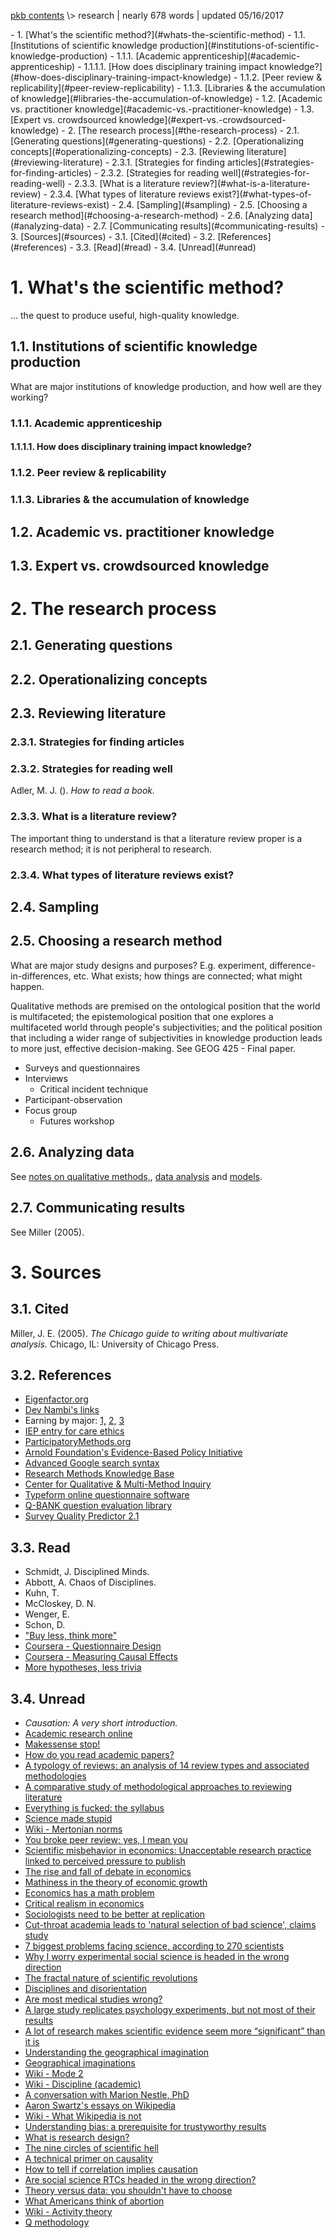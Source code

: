 <p class="path"><a href="../pkb.html">pkb contents</a> \> research | nearly 678 words | updated 05/16/2017</p><div class="TOC">- 1. [What's the scientific method?](#whats-the-scientific-method)
	- 1.1. [Institutions of scientific knowledge production](#institutions-of-scientific-knowledge-production)
		- 1.1.1. [Academic apprenticeship](#academic-apprenticeship)
			- 1.1.1.1. [How does disciplinary training impact knowledge?](#how-does-disciplinary-training-impact-knowledge)
		- 1.1.2. [Peer review & replicability](#peer-review-replicability)
		- 1.1.3. [Libraries & the accumulation of knowledge](#libraries-the-accumulation-of-knowledge)
	- 1.2. [Academic vs. practitioner knowledge](#academic-vs.-practitioner-knowledge)
	- 1.3. [Expert vs. crowdsourced knowledge](#expert-vs.-crowdsourced-knowledge)
- 2. [The research process](#the-research-process)
	- 2.1. [Generating questions](#generating-questions)
	- 2.2. [Operationalizing concepts](#operationalizing-concepts)
	- 2.3. [Reviewing literature](#reviewing-literature)
		- 2.3.1. [Strategies for finding articles](#strategies-for-finding-articles)
		- 2.3.2. [Strategies for reading well](#strategies-for-reading-well)
		- 2.3.3. [What is a literature review?](#what-is-a-literature-review)
		- 2.3.4. [What types of literature reviews exist?](#what-types-of-literature-reviews-exist)
	- 2.4. [Sampling](#sampling)
	- 2.5. [Choosing a research method](#choosing-a-research-method)
	- 2.6. [Analyzing data](#analyzing-data)
	- 2.7. [Communicating results](#communicating-results)
- 3. [Sources](#sources)
	- 3.1. [Cited](#cited)
	- 3.2. [References](#references)
	- 3.3. [Read](#read)
	- 3.4. [Unread](#unread)
</div>

# 1. What's the scientific method?

... the quest to produce useful, high-quality knowledge.

## 1.1. Institutions of scientific knowledge production

What are major institutions of knowledge production, and how well are they working?

### 1.1.1. Academic apprenticeship

#### 1.1.1.1. How does disciplinary training impact knowledge?

### 1.1.2. Peer review & replicability

### 1.1.3. Libraries & the accumulation of knowledge

## 1.2. Academic vs. practitioner knowledge

## 1.3. Expert vs. crowdsourced knowledge



# 2. The research process

## 2.1. Generating questions

## 2.2. Operationalizing concepts

## 2.3. Reviewing literature

### 2.3.1. Strategies for finding articles

### 2.3.2. Strategies for reading well

Adler, M. J. (). _How to read a book._

### 2.3.3. What is a literature review?

The important thing to understand is that a literature review proper is a research method; it is not peripheral to research.

### 2.3.4. What types of literature reviews exist?

## 2.4. Sampling

## 2.5. Choosing a research method

What are major study designs and purposes? E.g. experiment, difference-in-differences, etc. What exists; how things are connected; what might happen.

Qualitative methods are premised on the ontological position that the world is multifaceted; the epistemological position that one explores a multifaceted world through people's subjectivities; and the political position that including a wider range of subjectivities in knowledge production leads to more just, effective decision-making. See GEOG 425 - Final paper. 

- Surveys and questionnaires
- Interviews
    - Critical incident technique
- Participant-observation
- Focus group
    - Futures workshop

## 2.6. Analyzing data

See [notes on qualitative methods,](qualitative-methods.html), [data analysis](data-analysis.html) and [models](models.html).

## 2.7. Communicating results

See Miller (2005).

    



# 3. Sources

## 3.1. Cited

Miller, J. E. (2005). _The Chicago guide to writing about multivariate analysis._ Chicago, IL: University of Chicago Press.

## 3.2. References

- [Eigenfactor.org](http://eigenfactor.org/)
- [Dev Nambi's links](https://github.com/DevNambi/blog-drafts/blob/master/490%20-%20Science%20and%20Research.md)
- Earning by major: [1,](https://cew.georgetown.edu/cew-reports/whats-it-worth-the-economic-value-of-college-majors/) [2,](http://www.hamiltonproject.org/charts/career_earnings_by_college_major/) [3](http://www.payscale.com/college-salary-report/majors-that-pay-you-back)
- [IEP entry for care ethics](http://www.iep.utm.edu/care-eth/)
- [ParticipatoryMethods.org](http://www.participatorymethods.org/)
- [Arnold Foundation's Evidence-Based Policy Initiative](http://www.arnoldfoundation.org/initiative/evidence-based-policy-innovation/)
- [Advanced Google search syntax](http://www.cpcstrategy.com/blog/2014/10/advanced-google-search-tips-infographic/)
- [Research Methods Knowledge Base](http://www.socialresearchmethods.net/kb/contents.php)
- [Center for Qualitative &amp; Multi-Method Inquiry](https://www.maxwell.syr.edu/cqmi.aspx)
- [Typeform online questionnaire software](https://www.typeform.com/)
- [Q-BANK question evaluation library](https://wwwn.cdc.gov/qbank/QUest/Quest.aspx)
- [Survey Quality Predictor 2.1](http://sqp.upf.edu/)

## 3.3. Read

- Schmidt, J. Disciplined Minds.
- Abbott, A. Chaos of Disciplines.
- Kuhn, T.
- McCloskey, D. N. 
- Wenger, E.
- Schon, D.
- ["Buy less, think more"](https://storify.com/afg85/applying-critical-thinking-to-your-critical-readin)
- [Coursera - Questionnaire Design](https://www.coursera.org/learn/questionnaire-design)
- [Coursera - Measuring Causal Effects](https://www.coursera.org/learn/measuring-causal-effects)
- [More hypotheses, less trivia](http://allendowney.blogspot.com/2011/06/more-hypotheses-less-trivia.html)

## 3.4. Unread

- _Causation: A very short introduction._
- [Academic research online](http://www.onlinecolleges.net/for-students/online-academic-research/)
- [Makessense stop!](http://crookedtimber.org/2014/05/13/makessense-stop/)
- [How do you read academic papers?](https://news.ycombinator.com/item?id=9245467)
- [A typology of reviews: an analysis of 14 review types and associated methodologies](http://onlinelibrary.wiley.com/doi/10.1111/j.1471-1842.2009.00848.x/pdf)
- [A comparative study of methodological approaches to reviewing literature](https://www.heacademy.ac.uk/system/files/resources/comparativestudy_0.pdf)
- [Everything is fucked: the syllabus](https://hardsci.wordpress.com/2016/08/11/everything-is-fucked-the-syllabus/)
- [Science made stupid](http://www.besse.at/sms/smsintro.html)
- [Wiki - Mertonian norms](https://en.wikipedia.org/wiki/Mertonian_norms)
- [You broke peer review; yes, I mean you](https://codeandculture.wordpress.com/2013/11/18/youbrokepeerreview/)
- [Scientific misbehavior in economics: Unacceptable research practice linked to perceived pressure to publish](http://blogs.lse.ac.uk/impactofsocialsciences/2014/07/23/scientific-misbehavior-in-economics/)
- [The rise and fall of debate in economics](http://www.joefrancis.info/economics-debate/)
- [Mathiness in the theory of economic growth](https://www.aeaweb.org/articles?id=10.1257/aer.p20151066)
- [Economics has a math problem](https://www.bloomberg.com/view/articles/2015-09-01/economics-has-a-math-problem)
- [Critical realism in economics](https://www.youtube.com/watch?v=ZHAxdJ-qs7s&amp;feature=youtu.be)
- [Sociologists need to be better at replication](https://orgtheory.wordpress.com/2015/08/11/sociologists-need-to-be-better-at-replication-a-guest-post-by-cristobal-young/)
- [Cut-throat academia leads to 'natural selection of bad science', claims study](https://www.theguardian.com/science/2016/sep/21/cut-throat-academia-leads-to-natural-selection-of-bad-science-claims-study?CMP=twt_gu)
- [7 biggest problems facing science, according to 270 scientists](http://www.vox.com/2016/7/14/12016710/science-challeges-research-funding-peer-review-process?linkId=27003407)
- [Why I worry experimental social science is headed in the wrong direction](http://chrisblattman.com/2015/12/07/if-you-run-field-experiments-this-might-be-paper-that-will-make-it-harder-to-publish-your-work-in-a-few-years/)
- [The fractal nature of scientific revolutions](http://andrewgelman.com/2005/05/20/selfsimilarity/)
- [Disciplines and disorientation](http://www.crassh.cam.ac.uk/gallery/video/simon-schaffer-disciplines-and-disorientation)
- [Are most medical studies wrong?](http://theness.com/neurologicablog/index.php/are-most-medical-studies-wrong/)
- [A large study replicates psychology experiments, but not most of their results](http://www.economist.com/news/science-and-technology/21662619-large-study-replicates-psychology-experiments-not-most-their-results-try?fsrc=scn/tw/te/bl/ed/tryagain)
- [A lot of research makes scientific evidence seem more “significant” than it is](https://www.painscience.com/articles/statistical-significance.php)
- [Understanding the geographical imagination](http://jgieseking.org/understanding-the-geographical-imagination/)
- [Geographical imaginations](http://territorialmasquerades.net/geographical-imaginations/)
- [Wiki - Mode 2](https://en.wikipedia.org/wiki/Mode_2)
- [Wiki - Discipline (academic)<br>](https://en.wikipedia.org/wiki/Discipline_(academia))
- [A conversation with Marion Nestle, PhD](http://defendingscience.org/conversation-marion-nestle-phd)
- [Aaron Swartz's essays on Wikipedia](http://www.aaronsw.com/weblog/wikiroads)
- [Wiki - What Wikipedia is not](https://en.wikipedia.org/wiki/Wikipedia:What_Wikipedia_is_not)
- [Understanding bias: a prerequisite for trustyworthy results](https://medium.com/@akelleh/understanding-bias-a-pre-requisite-for-trustworthy-results-ee590b75b1be#.r2q3cshpm)
- [What is research design?](https://drive.google.com/open?id=0B6XYyy1UbJ3XM25RNXFnU2l2Z28)
- [The nine circles of scientific hell](http://pps.sagepub.com/content/7/6/643.full.pdf+html)
- [A technical primer on causality](https://medium.com/@akelleh/a-technical-primer-on-causality-181db2575e41#.409ytztzt)
- [How to tell if correlation implies causation](https://statswithcats.wordpress.com/2015/01/01/how-to-tell-if-correlation-implies-causation/)
- [Are social science RTCs headed in the wrong direction?](http://chrisblattman.com/2015/12/14/are-social-science-rcts-headed-in-the-wrong-direction-a-roundup-of-the-discussion/)
- [Theory versus data: you shouldn't have to choose](https://www.bloomberg.com/view/articles/2016-02-17/theory-versus-data-you-shouldn-t-have-to-choose)
- [What Americans think of abortion](http://www.vox.com/a/abortion-decision-statistics-opinions)
- [Wiki - Activity theory](https://en.wikipedia.org/wiki/Activity_theory)
- [Q methodology](https://qmethod.org/)

